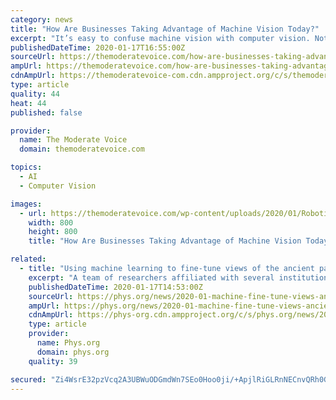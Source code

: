 ```yaml
---
category: news
title: "How Are Businesses Taking Advantage of Machine Vision Today?"
excerpt: "It’s easy to confuse machine vision with computer vision. Not only do the terms sound a lot alike, but they are closely related. There are, however, important distinctions between the two."
publishedDateTime: 2020-01-17T16:55:00Z
sourceUrl: https://themoderatevoice.com/how-are-businesses-taking-advantage-of-machine-vision-today/
ampUrl: https://themoderatevoice.com/how-are-businesses-taking-advantage-of-machine-vision-today/
cdnAmpUrl: https://themoderatevoice-com.cdn.ampproject.org/c/s/themoderatevoice.com/how-are-businesses-taking-advantage-of-machine-vision-today/
type: article
quality: 44
heat: 44
published: false

provider:
  name: The Moderate Voice
  domain: themoderatevoice.com

topics:
  - AI
  - Computer Vision

images:
  - url: https://themoderatevoice.com/wp-content/uploads/2020/01/Robotic-Vision-macrovector-Freepik-.jpg
    width: 800
    height: 800
    title: "How Are Businesses Taking Advantage of Machine Vision Today?"

related:
  - title: "Using machine learning to fine-tune views of the ancient past"
    excerpt: "A team of researchers affiliated with several institutions in China and two in the U.S. has developed a way to use machine learning to get a better look at the past. In their paper published in the journal Science, the group describes how they used machine learning to analyze records of the past. Scientists use fossils to date rocks because ..."
    publishedDateTime: 2020-01-17T14:53:00Z
    sourceUrl: https://phys.org/news/2020-01-machine-fine-tune-views-ancient.html
    ampUrl: https://phys.org/news/2020-01-machine-fine-tune-views-ancient.amp
    cdnAmpUrl: https://phys-org.cdn.ampproject.org/c/s/phys.org/news/2020-01-machine-fine-tune-views-ancient.amp
    type: article
    provider:
      name: Phys.org
      domain: phys.org
    quality: 39

secured: "Zi4WsrE32pzVcq2A3UBWuODGmdWn7SEo0Hoo0ji/+ApjlRiGLRnNECnvQRh0GB35dOcObB719rUSL3S60Od0gPa8gqYToXstvXlX+/FTPSXyX/zA4U7uQS3pRVsdXiQBKwi/GIGK10/XtKy387NO9qCf2RWDzRTZpznALu3zTxwfYMMIGJfE90/NyHiNz8dRLRo8MhcBnpLo6PnNqDLUqNrdJHElE3EOp+pLPaATj+Dd2QVBb8fKH+EBoKcIwOZqXoiDgdEcb9lA6//Nr5lB5eHgMSTJSzJms9Wlm71iK3j/phskV3tUfrfyM3EAyNGfvOiQO/PpB3rVYLyCX4Qwj+8Y0lHR2qpYOVprJ8jEXKyWRglpM2vDOFwdmOtuNdiLHdNV3HbTs5f7QgT67QTOWG6g/XbcAUOLt6gm1ZYBM/yi09yUlciP5heEUJVNxoTNrpAwNQfLu9Y/cP+u8BvKeA==;dnfKto4EL/IdG2ryjHjaEg=="
---
```


